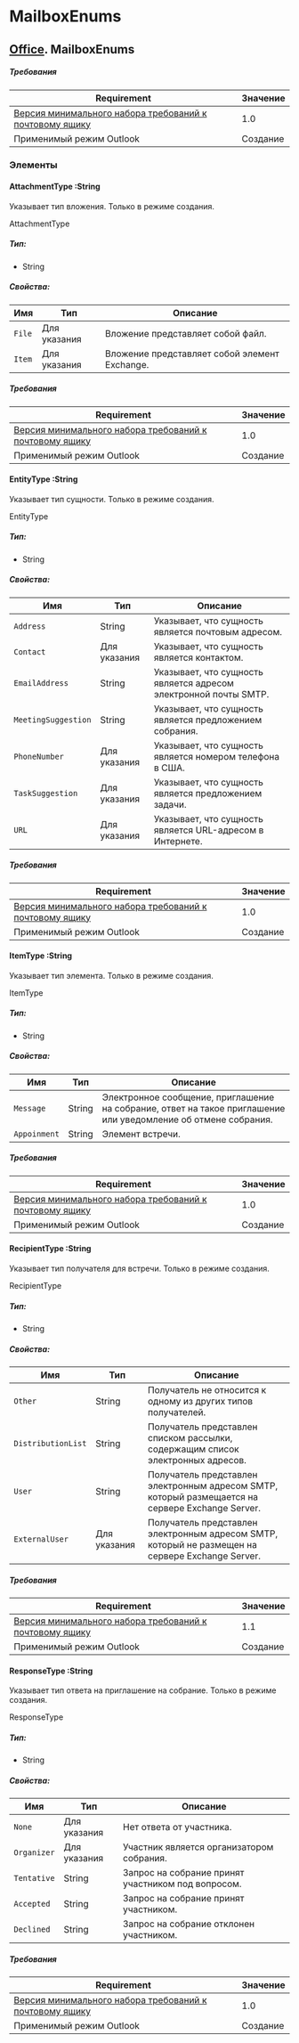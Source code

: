  

# MailboxEnums

## [Office](Office.md). MailboxEnums

##### Требования

|Requirement| Значение|
|---|---|
|[Версия минимального набора требований к почтовому ящику](../tutorial-api-requirement-sets.md)| 1.0|
|Применимый режим Outlook| Создание|

### Элементы

#### AttachmentType :String

Указывает тип вложения. Только в режиме создания.

AttachmentType

##### Тип:

*   String

##### Свойства:

|Имя| Тип| Описание|
|---|---|---|
|`File`| Для указания|Вложение представляет собой файл.|
|`Item`| Для указания|Вложение представляет собой элемент Exchange.|

##### Требования

|Requirement| Значение|
|---|---|
|[Версия минимального набора требований к почтовому ящику](../tutorial-api-requirement-sets.md)| 1.0|
|Применимый режим Outlook| Создание|
#### EntityType :String

Указывает тип сущности. Только в режиме создания.

EntityType

##### Тип:

*   String

##### Свойства:

|Имя| Тип| Описание|
|---|---|---|
|`Address`| String|Указывает, что сущность является почтовым адресом.|
|`Contact`| Для указания|Указывает, что сущность является контактом.|
|`EmailAddress`| String|Указывает, что сущность является адресом электронной почты SMTP.|
|`MeetingSuggestion`| String|Указывает, что сущность является предложением собрания.|
|`PhoneNumber`| Для указания|Указывает, что сущность является номером телефона в США.|
|`TaskSuggestion`| Для указания|Указывает, что сущность является предложением задачи.|
|`URL`| Для указания|Указывает, что сущность является URL-адресом в Интернете.|

##### Требования

|Requirement| Значение|
|---|---|
|[Версия минимального набора требований к почтовому ящику](../tutorial-api-requirement-sets.md)| 1.0|
|Применимый режим Outlook| Создание|
#### ItemType :String

Указывает тип элемента. Только в режиме создания.

ItemType

##### Тип:

*   String

##### Свойства:

|Имя| Тип| Описание|
|---|---|---|
|`Message`| String|Электронное сообщение, приглашение на собрание, ответ на такое приглашение или уведомление об отмене собрания.|
|`Appoinment`| String|Элемент встречи.|

##### Требования

|Requirement| Значение|
|---|---|
|[Версия минимального набора требований к почтовому ящику](../tutorial-api-requirement-sets.md)| 1.0|
|Применимый режим Outlook| Создание|
#### RecipientType :String

Указывает тип получателя для встречи. Только в режиме создания.

RecipientType

##### Тип:

*   String

##### Свойства:

|Имя| Тип| Описание|
|---|---|---|
|`Other`| String|Получатель не относится к одному из других типов получателей.|
|`DistributionList`| String|Получатель представлен списком рассылки, содержащим список электронных адресов.|
|`User`| String|Получатель представлен электронным адресом SMTP, который размещается на сервере Exchange Server.|
|`ExternalUser`| Для указания|Получатель представлен электронным адресом SMTP, который не размещен на сервере Exchange Server.|

##### Требования

|Requirement| Значение|
|---|---|
|[Версия минимального набора требований к почтовому ящику](../tutorial-api-requirement-sets.md)| 1.1|
|Применимый режим Outlook| Создание|
#### ResponseType :String

Указывает тип ответа на приглашение на собрание. Только в режиме создания.

ResponseType

##### Тип:

*   String

##### Свойства:

|Имя| Тип| Описание|
|---|---|---|
|`None`| Для указания|Нет ответа от участника.|
|`Organizer`| Для указания|Участник является организатором собрания.|
|`Tentative`| String|Запрос на собрание принят участником под вопросом.|
|`Accepted`| String|Запрос на собрание принят участником.|
|`Declined`| String|Запрос на собрание отклонен участником.|

##### Требования

|Requirement| Значение|
|---|---|
|[Версия минимального набора требований к почтовому ящику](../tutorial-api-requirement-sets.md)| 1.0|
|Применимый режим Outlook| Создание|
